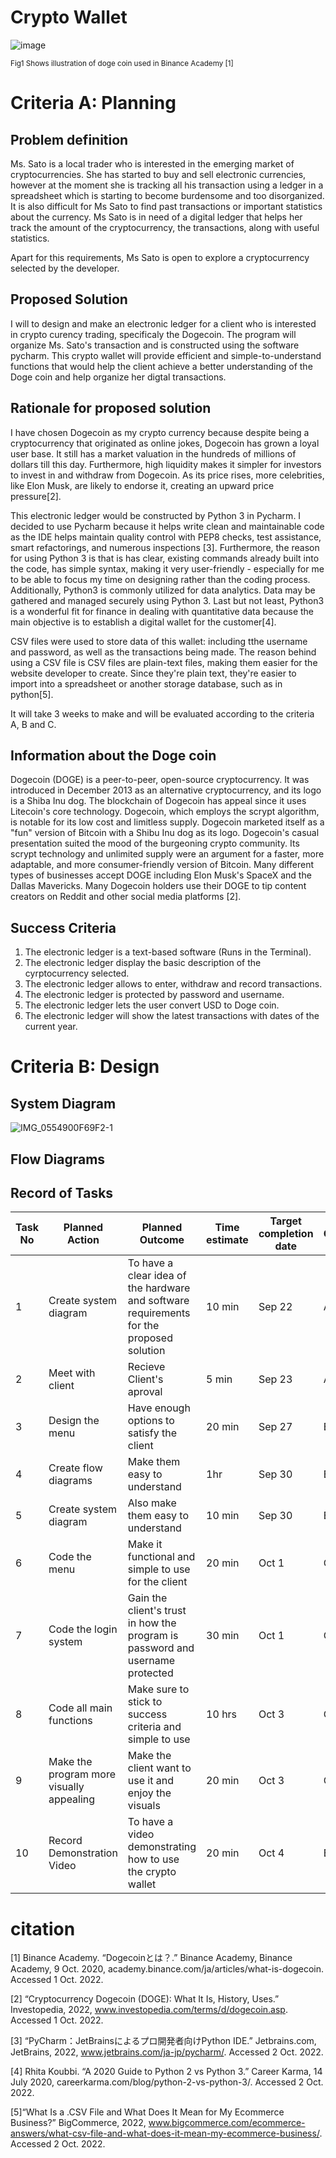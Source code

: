 # Crypto Wallet

![image](https://user-images.githubusercontent.com/111941936/195844032-fcd2920b-1679-45a2-bed7-b3b5f84676f0.png)

<sub>Fig1 Shows illustration of doge coin used in Binance Academy [1]<sub>

# Criteria A: Planning

## Problem definition

Ms. Sato is a local trader who is interested in the emerging market of cryptocurrencies. She has started to buy and sell electronic currencies, however at the moment she is tracking all his transaction using a ledger in a spreadsheet which is starting to become burdensome and too disorganized. It is also difficult for Ms Sato to find past transactions or important statistics about the currency. Ms Sato is in need of a digital ledger that helps her track the amount of the cryptocurrency, the transactions, along with useful statistics. 

Apart for this requirements, Ms Sato is open to explore a cryptocurrency selected by the developer.

## Proposed Solution

I will to design and make an electronic ledger for a client who is interested in crypto curency trading, specificaly the Dogecoin. The program will organize Ms. Sato's transaction and is constructed using the software pycharm. This crypto wallet will provide efficient and simple-to-understand functions that would help the client achieve a better understanding of the Doge coin and help organize her digtal transactions. 

## Rationale for proposed solution

I have chosen Dogecoin as my crypto currency because despite being a cryptocurrency that originated as online jokes, Dogecoin has grown a loyal user base. It still has a market valuation in the hundreds of millions of dollars till this day. Furthermore, high liquidity makes it simpler for investors to invest in and withdraw from Dogecoin. As its price rises, more celebrities, like Elon Musk, are likely to endorse it, creating an upward price pressure[2].
  
This electronic ledger would be constructed by Python 3 in Pycharm. I decided to use Pycharm because it helps write clean and maintainable code as the IDE helps maintain quality control with PEP8 checks, test assistance, smart refactorings, and numerous inspections [3]. Furthermore, the reason for using Python 3 is that is has clear, existing commands already built into the code, has simple syntax, making it very user-friendly - especially for me to be able to focus my time on designing rather than the coding process. Additionally, Python3 is commonly utilized for data analytics. Data may be gathered and managed securely using Python 3. Last but not least, Python3 is a wonderful fit for finance in dealing with quantitative data because the main objective is to establish a digital wallet for the customer[4].
  
CSV files were used to store data of this wallet: including tthe username and password, as well as the transactions being made. The reason behind using a CSV file is CSV files are plain-text files, making them easier for the website developer to create. Since they're plain text, they're easier to import into a spreadsheet or another storage database, such as in python[5].
  
It will take 3 weeks to make and will be evaluated according to the criteria A, B and C.

## Information about the Doge coin

Dogecoin (DOGE) is a peer-to-peer, open-source cryptocurrency. It was introduced in December 2013 as an alternative cryptocurrency, and its logo is a Shiba Inu dog. The blockchain of Dogecoin has appeal since it uses Litecoin's core technology. Dogecoin, which employs the scrypt algorithm, is notable for its low cost and limitless supply. Dogecoin marketed itself as a "fun" version of Bitcoin with a Shibu Inu dog as its logo. Dogecoin's casual presentation suited the mood of the burgeoning crypto community. Its scrypt technology and unlimited supply were an argument for a faster, more adaptable, and more consumer-friendly version of Bitcoin. Many different types of businesses accept DOGE including Elon Musk's SpaceX and the Dallas Mavericks. Many Dogecoin holders use their DOGE to tip content creators on Reddit and other social media platforms [2]. 


## Success Criteria
1. The electronic ledger is a text-based software (Runs in the Terminal).
2. The electronic ledger display the basic description of the cyrptocurrency selected.
3. The electronic ledger allows to enter, withdraw and record transactions.
4. The electronic ledger is protected by password and username.
5. The electronic ledger lets the user convert USD to Doge coin.
6. The electronic ledger will show the latest transactions with dates of the current year.  

# Criteria B: Design

## System Diagram

![IMG_0554900F69F2-1](https://user-images.githubusercontent.com/111941936/193740660-2e917557-5fc9-4afd-b0fe-4ba11bd9ac42.jpeg)


## Flow Diagrams


## Record of Tasks
| Task No | Planned Action                           | Planned Outcome                                                                          | Time estimate | Target completion date | Criterion |
|---------|------------------------------------------|------------------------------------------------------------------------------------------|---------------|------------------------|-----------|
| 1       | Create system diagram                    | To have a clear idea of the hardware and software requirements for the proposed solution | 10 min        | Sep 22                 | A         |
| 2       | Meet with client                         | Recieve Client's aproval                                                                 | 5 min         | Sep 23                 | A         |
| 3       | Design the menu                          | Have enough options to satisfy the client                                                | 20 min        | Sep 27                 | B         |
| 4       | Create flow diagrams                     | Make them easy to understand                                                             | 1hr           | Sep 30                 | B         |
| 5       | Create system diagram                    | Also make them easy to understand                                                        | 10 min        | Sep 30                 | B         |
| 6       | Code the menu                            | Make it functional and simple to use for the client                                      | 20 min        | Oct 1                  | C         |
| 7       | Code the login system                    | Gain the client's trust in how the program is password and username protected            | 30 min        | Oct 1                  | C         |
| 8       | Code all main functions                  | Make sure to stick to success criteria and simple to use                                 | 10 hrs        | Oct 3                  | C         |
| 9       | Make the program more visually appealing | Make the client want to use it and enjoy the visuals                                     | 20 min        | Oct 3                  | C         |
| 10      | Record Demonstration Video               | To have a video demonstrating how to use the crypto wallet                               | 20 min        | Oct 4                  | B         |

# citation

[1] Binance Academy. “Dogecoinとは？.” Binance Academy, Binance Academy, 9 Oct. 2020, academy.binance.com/ja/articles/what-is-dogecoin. Accessed 1 Oct. 2022.
  
[2] “Cryptocurrency Dogecoin (DOGE): What It Is, History, Uses.” Investopedia, 2022, www.investopedia.com/terms/d/dogecoin.asp. Accessed 1 Oct. 2022.
  
[3] “PyCharm：JetBrainsによるプロ開発者向けPython IDE.” Jetbrains.com, JetBrains, 2022, www.jetbrains.com/ja-jp/pycharm/. Accessed 2 Oct. 2022.
  
[4] Rhita Koubbi. “A 2020 Guide to Python 2 vs Python 3.” Career Karma, 14 July 2020, careerkarma.com/blog/python-2-vs-python-3/. Accessed 2 Oct. 2022.
  
[5]“What Is a .CSV File and What Does It Mean for My Ecommerce Business?” BigCommerce, 2022, www.bigcommerce.com/ecommerce-answers/what-csv-file-and-what-does-it-mean-my-ecommerce-business/. Accessed 2 Oct. 2022.


‌

‌
‌
